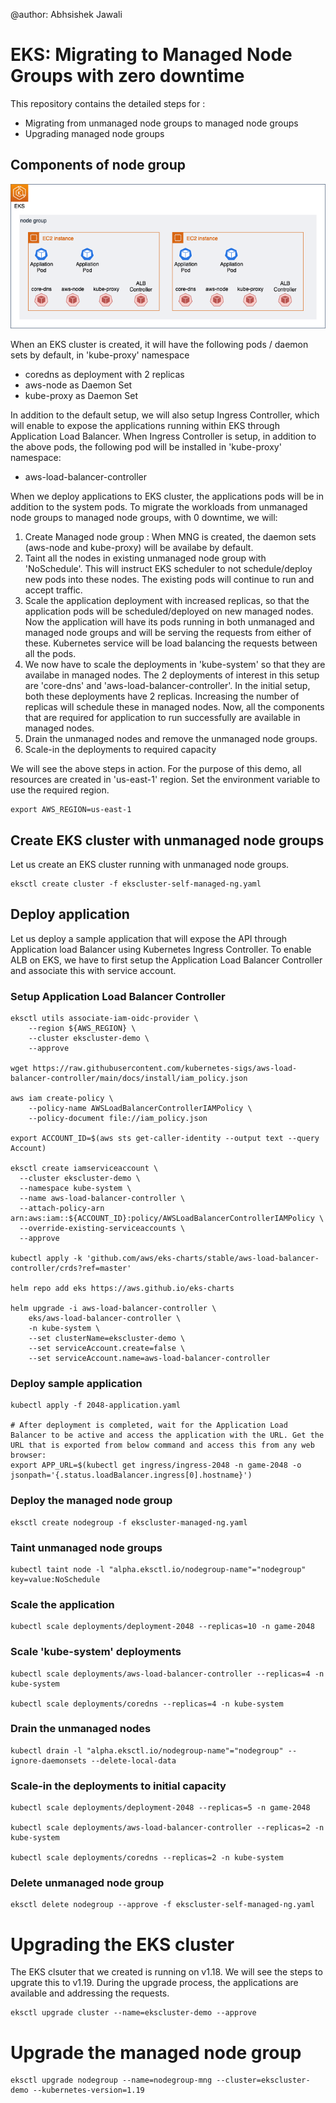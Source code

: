 @author: Abhsishek Jawali
# EKS: Migrating to Managed Node Groups with zero downtime

This repository contains the detailed steps for :
- Migrating from unmanaged node groups to managed node groups
- Upgrading managed node groups

## Components of node group
![Node Group](img/eks-node-groups.png "Node Group")

When an EKS cluster is created, it will have the following pods / daemon sets by default, in 'kube-proxy' namespace
- coredns as deployment with 2 replicas
- aws-node as Daemon Set
- kube-proxy as Daemon Set

In addition to the default setup, we will also setup Ingress Controller, which will enable to expose the applications running within EKS through Application Load Balancer. When Ingress Controller is setup, in addition to the above pods, the following pod will be installed in 'kube-proxy' namespace:
- aws-load-balancer-controller



When we deploy applications to EKS cluster, the applications pods will be in addition to the system pods. To migrate the workloads from unmanaged node groups to managed node groups, with 0 downtime, we will:
1. Create Managed node group : When MNG is created, the daemon sets (aws-node and kube-proxy) will be availabe by default. 
2.  Taint all the nodes in existing unmanaged node group with 'NoSchedule'. This will instruct EKS scheduler to not schedule/deploy new pods into these nodes. The existing pods will continue to run and accept traffic. 
3.  Scale the application deployment with increased replicas, so that the application pods will be scheduled/deployed on new managed nodes. Now the application will have its pods running in both unmanaged and managed node groups and will be serving the requests from either of these. Kubernetes service will be load balancing the requests between all the pods. 
4.  We now have to scale the deployments in 'kube-system' so that they are availabe in managed nodes. The 2 deployments of interest in this setup are 'core-dns' and 'aws-load-balancer-controller'. In the initial setup, both these deployments have 2 replicas. Increasing the number of replicas will schedule these in managed nodes. Now, all the components that are required for application to run successfully are available in managed nodes. 
5.  Drain the unmanaged nodes and remove the unmanaged node groups. 
6.  Scale-in the deployments to required capacity

We will see the above steps in action. For the purpose of this demo, all resources are created in 'us-east-1' region. Set the environment variable to use the required region.
```
export AWS_REGION=us-east-1
```

## Create EKS cluster with unmanaged node groups
Let us create an EKS cluster running with unmanaged node groups. 
```
eksctl create cluster -f ekscluster-self-managed-ng.yaml
```

## Deploy application
Let us deploy a sample application that will expose the API through Application load Balancer using Kubernetes Ingress Controller. To enable ALB on EKS, we have to first setup the Application Load Balancer Controller and associate this with service account. 

### Setup Application Load Balancer Controller
```
eksctl utils associate-iam-oidc-provider \
    --region ${AWS_REGION} \
    --cluster ekscluster-demo \
    --approve

wget https://raw.githubusercontent.com/kubernetes-sigs/aws-load-balancer-controller/main/docs/install/iam_policy.json

aws iam create-policy \
    --policy-name AWSLoadBalancerControllerIAMPolicy \
    --policy-document file://iam_policy.json

export ACCOUNT_ID=$(aws sts get-caller-identity --output text --query Account)

eksctl create iamserviceaccount \
  --cluster ekscluster-demo \
  --namespace kube-system \
  --name aws-load-balancer-controller \
  --attach-policy-arn arn:aws:iam::${ACCOUNT_ID}:policy/AWSLoadBalancerControllerIAMPolicy \
  --override-existing-serviceaccounts \
  --approve

kubectl apply -k 'github.com/aws/eks-charts/stable/aws-load-balancer-controller/crds?ref=master'

helm repo add eks https://aws.github.io/eks-charts

helm upgrade -i aws-load-balancer-controller \
    eks/aws-load-balancer-controller \
    -n kube-system \
    --set clusterName=ekscluster-demo \
    --set serviceAccount.create=false \
    --set serviceAccount.name=aws-load-balancer-controller 
```

### Deploy sample application
```
kubectl apply -f 2048-application.yaml

# After deployment is completed, wait for the Application Load Balancer to be active and access the application with the URL. Get the URL that is exported from below command and access this from any web browser: 
export APP_URL=$(kubectl get ingress/ingress-2048 -n game-2048 -o jsonpath='{.status.loadBalancer.ingress[0].hostname}')
```

### Deploy the managed node group
```
eksctl create nodegroup -f ekscluster-managed-ng.yaml
```

### Taint unmanaged node groups
```
kubectl taint node -l "alpha.eksctl.io/nodegroup-name"="nodegroup" key=value:NoSchedule
```

### Scale the application
```
kubectl scale deployments/deployment-2048 --replicas=10 -n game-2048
```

### Scale 'kube-system' deployments
```
kubectl scale deployments/aws-load-balancer-controller --replicas=4 -n kube-system

kubectl scale deployments/coredns --replicas=4 -n kube-system 
```

### Drain the unmanaged nodes
```
kubectl drain -l "alpha.eksctl.io/nodegroup-name"="nodegroup" --ignore-daemonsets --delete-local-data
```

### Scale-in the deployments to initial capacity
```
kubectl scale deployments/deployment-2048 --replicas=5 -n game-2048

kubectl scale deployments/aws-load-balancer-controller --replicas=2 -n kube-system

kubectl scale deployments/coredns --replicas=2 -n kube-system 
```

### Delete unmanaged node group
```
eksctl delete nodegroup --approve -f ekscluster-self-managed-ng.yaml
```


# Upgrading the EKS cluster
The EKS clsuter that we created is running on v1.18. We will see the steps to upgrate this to v1.19. During the upgrade process, the applications are available and addressing the requests. 

```
eksctl upgrade cluster --name=ekscluster-demo --approve
```

# Upgrade the managed node group
```
eksctl upgrade nodegroup --name=nodegroup-mng --cluster=ekscluster-demo --kubernetes-version=1.19
```
